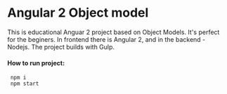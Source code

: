 # Angular 2 Object model

This is educational Anguar 2 project based on Object Models.
It's perfect for the beginers.
In frontend there is Angular 2, and in the backend - Nodejs.
The project builds with Gulp.

#### How to run project:

``` 
 npm i
 npm start
```

